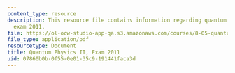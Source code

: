 ```yaml
---
content_type: resource
description: This resource file contains information regarding quantum physics II,
  exam 2011.
file: https://ol-ocw-studio-app-qa.s3.amazonaws.com/courses/8-05-quantum-physics-ii-fall-2013/07860b0b0f550e0135c9191441faca3d_MIT8_05F13_final_2011.pdf
file_type: application/pdf
resourcetype: Document
title: Quantum Physics II, Exam 2011
uid: 07860b0b-0f55-0e01-35c9-191441faca3d
---
```

